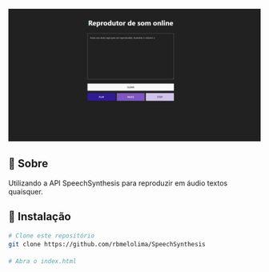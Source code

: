 !["Home"](index.png)

## :page_with_curl: Sobre
Utilizando a API SpeechSynthesis para reproduzir em áudio textos quaisquer.

## :hammer: Instalação

```bash
# Clone este repositório
git clone https://github.com/rbmelolima/SpeechSynthesis

# Abra o index.html
```
